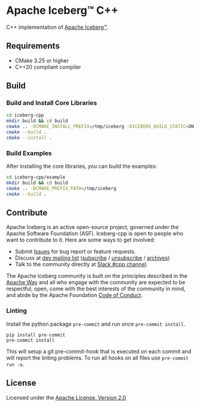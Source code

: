 <!--
  ~ Licensed to the Apache Software Foundation (ASF) under one
  ~ or more contributor license agreements.  See the NOTICE file
  ~ distributed with this work for additional information
  ~ regarding copyright ownership.  The ASF licenses this file
  ~ to you under the Apache License, Version 2.0 (the
  ~ "License"); you may not use this file except in compliance
  ~ with the License.  You may obtain a copy of the License at
  ~
  ~   http://www.apache.org/licenses/LICENSE-2.0
  ~
  ~ Unless required by applicable law or agreed to in writing,
  ~ software distributed under the License is distributed on an
  ~ "AS IS" BASIS, WITHOUT WARRANTIES OR CONDITIONS OF ANY
  ~ KIND, either express or implied.  See the License for the
  ~ specific language governing permissions and limitations
  ~ under the License.
-->

# Apache Iceberg™ C++

C++ implementation of [Apache Iceberg™](https://iceberg.apache.org/).

## Requirements

- CMake 3.25 or higher
- C++20 compliant compiler

## Build

### Build and Install Core Libraries

```bash
cd iceberg-cpp
mkdir build && cd build
cmake .. -DCMAKE_INSTALL_PREFIX=/tmp/iceberg -DICEBERG_BUILD_STATIC=ON -DICEBERG_BUILD_SHARED=ON
cmake --build .
cmake --install .
```

### Build Examples

After installing the core libraries, you can build the examples:

```bash
cd iceberg-cpp/example
mkdir build && cd build
cmake .. -DCMAKE_PREFIX_PATH=/tmp/iceberg
cmake --build .
```

## Contribute

Apache Iceberg is an active open-source project, governed under the Apache Software Foundation (ASF). Iceberg-cpp is open to people who want to contribute to it. Here are some ways to get involved:

- Submit [Issues](https://github.com/apache/iceberg-cpp/issues/new) for bug report or feature requests.
- Discuss at [dev mailing list](mailto:dev@iceberg.apache.org) ([subscribe](<mailto:dev-subscribe@iceberg.apache.org?subject=(send%20this%20email%20to%20subscribe)>) / [unsubscribe](<mailto:dev-unsubscribe@iceberg.apache.org?subject=(send%20this%20email%20to%20unsubscribe)>) / [archives](https://lists.apache.org/list.html?dev@iceberg.apache.org))
- Talk to the community directly at [Slack #cpp channel](https://join.slack.com/t/apache-iceberg/shared_invite/zt-1zbov3k6e-KtJfoaxp97YfX6dPz1Bk7A).

The Apache Iceberg community is built on the principles described in the [Apache Way](https://www.apache.org/theapacheway/index.html) and all who engage with the community are expected to be respectful, open, come with the best interests of the community in mind, and abide by the Apache Foundation [Code of Conduct](https://www.apache.org/foundation/policies/conduct.html).

### Linting

Install the python package `pre-commit` and run once `pre-commit install`.

```
pip install pre-commit
pre-commit install
```

This will setup a git pre-commit-hook that is executed on each commit and will report the linting problems. To run all hooks on all files use `pre-commit run -a`.

## License

Licensed under the [Apache License, Version 2.0](http://www.apache.org/licenses/LICENSE-2.0)
